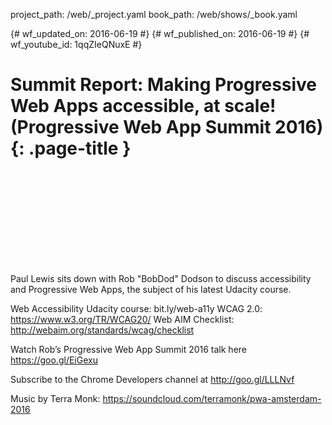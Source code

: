 project_path: /web/_project.yaml
book_path: /web/shows/_book.yaml

{# wf_updated_on: 2016-06-19 #}
{# wf_published_on: 2016-06-19 #}
{# wf_youtube_id: 1qqZIeQNuxE #}

# Summit Report: Making Progressive Web Apps accessible, at scale! (Progressive Web App Summit 2016) {: .page-title }


<div class="video-wrapper">
  <iframe class="devsite-embedded-youtube-video" data-video-id="1qqZIeQNuxE"
          data-autohide="1" data-showinfo="0" frameborder="0" allowfullscreen>
  </iframe>
</div>


Paul Lewis sits down with Rob "BobDod" Dodson to discuss accessibility and Progressive Web Apps, the subject of his latest Udacity course. 

Web Accessibility Udacity course: bit.ly/web-a11y
WCAG 2.0: https://www.w3.org/TR/WCAG20/
Web AIM Checklist: http://webaim.org/standards/wcag/checklist

Watch Rob’s Progressive Web App Summit 2016 talk here https://goo.gl/EiGexu

Subscribe to the Chrome Developers channel at http://goo.gl/LLLNvf

Music by Terra Monk: https://soundcloud.com/terramonk/pwa-amsterdam-2016
